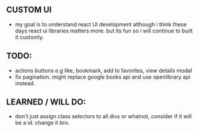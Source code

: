 ## CUSTOM UI
 - my goal is to understand react UI development although i think these days react ui libraries matters more. but its fun so i will continue to built it customly. 

## TODO:
 - actions buttons e.g like, bookmark, add to favorites, view details modal
 - fix pagination. might replace google books api and use openlibrary api instead.

## LEARNED / WILL DO:
 - don't just assign class selectors to all divs or whatnot, consider if it will be a id. change it bro.
